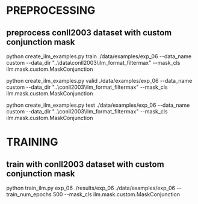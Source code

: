 # PREPROCESSING

## preprocess conll2003 dataset with custom conjunction mask
python create_ilm_examples.py train ./data/examples/exp_06 --data_name custom --data_dir "..\data\conll2003\ilm_format_filtermax" --mask_cls ilm.mask.custom.MaskConjunction

python create_ilm_examples.py valid ./data/examples/exp_06 --data_name custom --data_dir "..\conll2003\ilm_format_filtermax" --mask_cls ilm.mask.custom.MaskConjunction

python create_ilm_examples.py test ./data/examples/exp_06 --data_name custom --data_dir "..\conll2003\ilm_format_filtermax" --mask_cls ilm.mask.custom.MaskConjunction


# TRAINING

## train with conll2003 dataset with custom conjunction mask
python train_ilm.py exp_06 ./results/exp_06 ./data/examples/exp_06 --train_num_epochs 500 --mask_cls ilm.mask.custom.MaskConjunction
